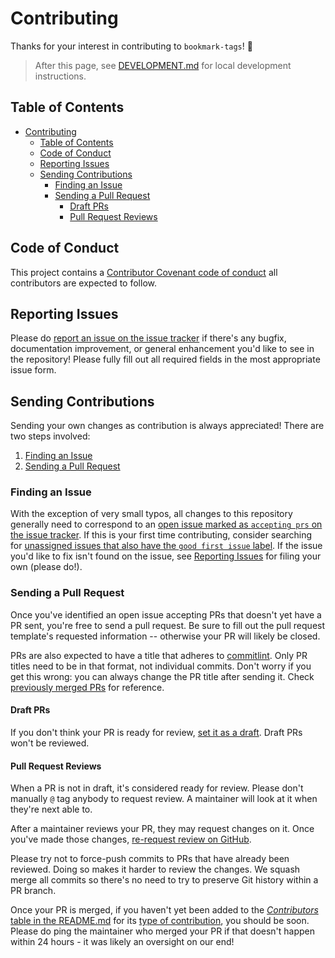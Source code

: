 # Contributing

Thanks for your interest in contributing to `bookmark-tags`! 💖

> After this page, see [DEVELOPMENT.md][1] for local development instructions.

## Table of Contents

- [Contributing](#contributing)
  - [Table of Contents](#table-of-contents)
  - [Code of Conduct](#code-of-conduct)
  - [Reporting Issues](#reporting-issues)
  - [Sending Contributions](#sending-contributions)
    - [Finding an Issue](#finding-an-issue)
    - [Sending a Pull Request](#sending-a-pull-request)
      - [Draft PRs](#draft-prs)
      - [Pull Request Reviews](#pull-request-reviews)

## Code of Conduct

This project contains a [Contributor Covenant code of conduct][2] all
contributors are expected to follow.

## Reporting Issues

Please do [report an issue on the issue tracker][3] if there's any bugfix,
documentation improvement, or general enhancement you'd like to see in the
repository! Please fully fill out all required fields in the most appropriate
issue form.

## Sending Contributions

Sending your own changes as contribution is always appreciated! There are two
steps involved:

1. [Finding an Issue](#finding-an-issue)
2. [Sending a Pull Request](#sending-a-pull-request)

### Finding an Issue

With the exception of very small typos, all changes to this repository generally
need to correspond to an [open issue marked as `accepting prs` on the issue
tracker][4]. If this is your first time contributing, consider searching for
[unassigned issues that also have the `good first issue` label][5]. If the issue
you'd like to fix isn't found on the issue, see [Reporting Issues][6] for filing
your own (please do!).

### Sending a Pull Request

Once you've identified an open issue accepting PRs that doesn't yet have a PR
sent, you're free to send a pull request. Be sure to fill out the pull request
template's requested information -- otherwise your PR will likely be closed.

PRs are also expected to have a title that adheres to [commitlint][7]. Only PR
titles need to be in that format, not individual commits. Don't worry if you get
this wrong: you can always change the PR title after sending it. Check
[previously merged PRs][8] for reference.

#### Draft PRs

If you don't think your PR is ready for review, [set it as a draft][9]. Draft
PRs won't be reviewed.

#### Pull Request Reviews

When a PR is not in draft, it's considered ready for review. Please don't
manually `@` tag anybody to request review. A maintainer will look at it when
they're next able to.

After a maintainer reviews your PR, they may request changes on it. Once you've
made those changes, [re-request review on GitHub][10].

Please try not to force-push commits to PRs that have already been reviewed.
Doing so makes it harder to review the changes. We squash merge all commits so
there's no need to try to preserve Git history within a PR branch.

Once your PR is merged, if you haven't yet been added to the [_Contributors_
table in the README.md][11] for its [type of contribution][12], you should be
soon. Please do ping the maintainer who merged your PR if that doesn't happen
within 24 hours - it was likely an oversight on our end!

[1]: ./DEVELOPMENT.md
[2]: ./CODE_OF_CONDUCT.md
[3]: https://github.com/timelessco/bookmark-tags/issues/new/choose
[4]: https://github.com/timelessco/bookmark-tags/issues?q=is%3Aopen+is%3Aissue+label%3A%22accepting+prs%22
[5]: https://github.com/timelessco/bookmark-tags/issues?q=is%3Aopen+is%3Aissue+label%3A%22accepting+prs%22+label%3A%22good+first+issue%22+no%3Aassignee
[6]: #reporting-issues
[7]: https://github.com/conventional-changelog/commitlint
[8]: https://github.com/timelessco/bookmark-tags/pulls?q=is%3Apr+is%3Amerged+-label%3Adependencies+
[9]: https://docs.github.com/en/pull-requests/collaborating-with-pull-requests/proposing-changes-to-your-work-with-pull-requests/changing-the-stage-of-a-pull-request#converting-a-pull-request-to-a-draft
[10]: https://docs.github.com/en/pull-requests/collaborating-with-pull-requests/reviewing-changes-in-pull-requests/about-pull-request-reviews#re-requesting-a-review
[11]: ../README.md#contributors
[12]: https://allcontributors.org/docs/en/emoji-key "Allcontributors emoji key"
